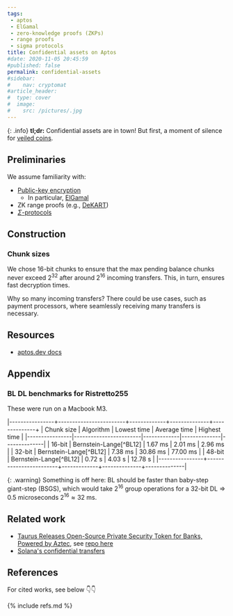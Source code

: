 ```yaml
---
tags:
 - aptos
 - ElGamal
 - zero-knowledge proofs (ZKPs)
 - range proofs
 - sigma protocols
title: Confidential assets on Aptos
#date: 2020-11-05 20:45:59
#published: false
permalink: confidential-assets
#sidebar:
#    nav: cryptomat
#article_header:
#  type: cover
#  image:
#    src: /pictures/.jpg
---
```


{: .info}
**tl;dr:** Confidential assets are in town! But first, a moment of silence for [veiled coins](https://github.com/aptos-labs/aptos-core/pull/3444).

<!--more-->

<!-- Here you can define LaTeX macros -->
<div style="display: none;">$
$</div> <!-- $ -->

## Preliminaries

We assume familiarity with:

 - [Public-key encryption](/encryption)
    + In particular, [ElGamal](/elgamal)
 - ZK range proofs (e.g., [DeKART](/dekart))
 - [$\Sigma$-protocols](/sigma)

## Construction

### Chunk sizes

We chose 16-bit chunks to ensure that the max pending balance chunks never exceed $2^{32}$ after around $2^{16}$ incoming transfers.
This, in turn, ensures fast decryption times.

Why so many incoming transfers?
There could be use cases, such as payment processors, where seamlessly receiving many transfers is necessary.

## Resources

 - [aptos.dev docs](https://aptos.dev/build/smart-contracts/confidential-asset)

## Appendix

### BL DL benchmarks for Ristretto255

These were run on a Macbook M3.

|----------------+------------------------+-------------+--------------+--------------+
| Chunk size     | Algorithm              | Lowest time | Average time | Highest time |
|----------------|------------------------|-------------|--------------|--------------|
| 16-bit         | Bernstein-Lange[^BL12] | 1.67 ms     | 2.01 ms      | 2.96 ms      |
| 32-bit         | Bernstein-Lange[^BL12] | 7.38 ms     | 30.86 ms     | 77.00 ms     |
| 48-bit         | Bernstein-Lange[^BL12] | 0.72 s      | 4.03 s       | 12.78 s      |
|----------------+------------------------+-------------+--------------+--------------|

{: .warning}
Something is off here: BL should be faster than baby-step giant-step (BSGS), which would take $2^{16}$ group operations for a 32-bit DL $\Rightarrow$ 0.5 microseconds $2^{16} \approx 32$ ms.

## Related work

 - [Taurus Releases Open-Source Private Security Token for Banks, Powered by Aztec](https://www.taurushq.com/blog/taurus-releases-open-source-private-security-token-for-banks-powered-by-aztec/), see [repo here](https://github.com/taurushq-io/private-CMTAT-aztec?tab=readme-ov-file)
 - [Solana's confidential transfers](https://solana.com/docs/tokens/extensions/confidential-transfer)

## References

For cited works, see below 👇👇

{% include refs.md %}
